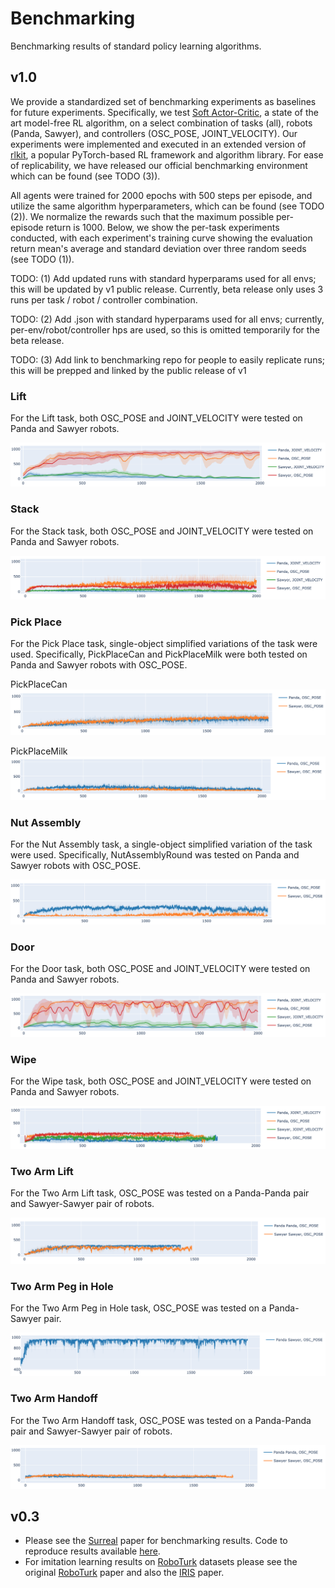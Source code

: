 # Benchmarking

Benchmarking results of standard policy learning algorithms.

## v1.0

We provide a standardized set of benchmarking experiments as baselines for future experiments. Specifically, we test [Soft Actor-Critic](https://arxiv.org/abs/1812.05905), a state of the art model-free RL algorithm, on a select combination of tasks (all), robots (Panda, Sawyer), and controllers (OSC_POSE, JOINT_VELOCITY). Our experiments were implemented and executed in an extended version of [rlkit](https://github.com/vitchyr/rlkit), a popular PyTorch-based RL framework and algorithm library. For ease of replicability, we have released our official benchmarking environment which can be found <link here> (see TODO (3)).

All agents were trained for 2000 epochs with 500 steps per episode, and utilize the same algorithm hyperparameters, which can be found <link here> (see TODO (2)). We normalize the rewards such that the maximum possible per-episode return is 1000. Below, we show the per-task experiments conducted, with each experiment's training curve showing the evaluation return mean's average and standard deviation over three random seeds (see TODO (1)).

TODO: (1) Add updated runs with standard hyperparams used for all envs; this will be updated by v1 public release. Currently, beta release only uses 3 runs per task / robot / controller combination.

TODO: (2) Add .json with standard hyperparams used for all envs; currently, per-env/robot/controller hps are used, so this is omitted temporarily for the beta release.

TODO: (3) Add link to benchmarking repo for people to easily replicate runs; this will be prepped and linked by the public release of v1

### Lift
For the Lift task, both OSC_POSE and JOINT_VELOCITY were tested on Panda and Sawyer robots.

![sac_lift](../images/benchmarking/sac_lift.png)

### Stack
For the Stack task, both OSC_POSE and JOINT_VELOCITY were tested on Panda and Sawyer robots.

![sac_stack](../images/benchmarking/sac_stack.png)

### Pick Place
For the Pick Place task, single-object simplified variations of the task were used. Specifically, PickPlaceCan and PickPlaceMilk were both tested on Panda and Sawyer robots with OSC_POSE.

PickPlaceCan
![sac_pick_place_can](../images/benchmarking/sac_pick_place_can.png)

PickPlaceMilk
![sac_pick_place_milk](../images/benchmarking/sac_pick_place_milk.png)

### Nut Assembly
For the Nut Assembly task, a single-object simplified variation of the task were used. Specifically, NutAssemblyRound was tested on Panda and Sawyer robots with OSC_POSE.

![sac_nut_assembly_round](../images/benchmarking/sac_nut_assembly_round.png)

### Door
For the Door task, both OSC_POSE and JOINT_VELOCITY were tested on Panda and Sawyer robots.

![sac_door](../images/benchmarking/sac_door.png)

### Wipe
For the Wipe task, both OSC_POSE and JOINT_VELOCITY were tested on Panda and Sawyer robots.

![sac_wipe](../images/benchmarking/sac_wipe.png)

### Two Arm Lift
For the Two Arm Lift task, OSC_POSE was tested on a Panda-Panda pair and Sawyer-Sawyer pair of robots.

![sac_two_arm_lift](../images/benchmarking/sac_two_arm_lift.png)

### Two Arm Peg in Hole
For the Two Arm Peg in Hole task, OSC_POSE was tested on a Panda-Sawyer pair.

![sac_two_arm_peg_in_hole](../images/benchmarking/sac_two_arm_peg_in_hole.png)

### Two Arm Handoff
For the Two Arm Handoff task, OSC_POSE was tested on a Panda-Panda pair and Sawyer-Sawyer pair of robots.

![sac_two_arm_handoff](../images/benchmarking/sac_two_arm_handoff.png)



## v0.3

- Please see the [Surreal](http://svl.stanford.edu/assets/papers/fan2018corl.pdf) paper for benchmarking results. Code to reproduce results available [here](https://github.com/SurrealAI/surreal).
- For imitation learning results on [RoboTurk](https://roboturk.stanford.edu/) datasets please see the original [RoboTurk](https://arxiv.org/abs/1811.02790) paper and also the [IRIS](https://arxiv.org/abs/1911.05321) paper.